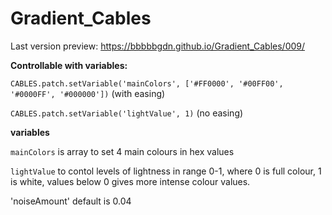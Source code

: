 # Gradient_Cables

Last version preview:
https://bbbbbgdn.github.io/Gradient_Cables/009/

**Controllable with variables:**

`CABLES.patch.setVariable('mainColors', ['#FF0000', '#00FF00', '#0000FF', '#000000'])` (with easing)

`CABLES.patch.setVariable('lightValue', 1)`  (no easing)

**variables**

`mainColors` is array to set 4 main colours in hex values

`lightValue` to contol levels of lightness in range 0-1, where 0 is full colour, 1 is white, values below 0 gives more intense colour values.

'noiseAmount' default is 0.04
